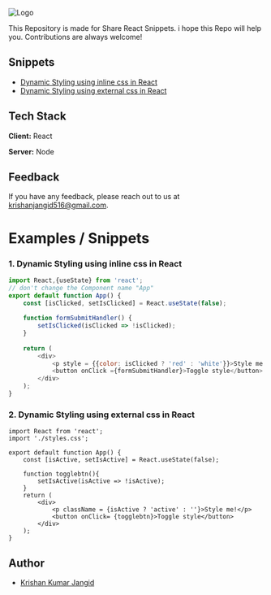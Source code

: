 
![Logo](https://d258lu9myqkejp.cloudfront.net/projects/5302/knowledge_base/original/code-snippets-pro-logo1280w-invert.png)



This Repository is made for Share React Snippets. i hope this Repo will help you. Contributions are always welcome!



## Snippets

- [Dynamic Styling using inline css in React](#1-dynamic-styling-using-inline-css-in-react)
- [Dynamic Styling using external css in React](#2-dynamic-styling-using-inline-css-in-react)

## Tech Stack

**Client:** React

**Server:** Node


## Feedback

If you have any feedback, please reach out to us at krishanjangid516@gmail.com.


# Examples / Snippets

### 1. Dynamic Styling using inline css in React
```javascript
import React,{useState} from 'react';
// don't change the Component name "App"
export default function App() {
    const [isClicked, setIsClicked] = React.useState(false);
    
    function formSubmitHandler() {
        setIsClicked(isClicked => !isClicked);
    }
        
    return (
        <div>
            <p style = {{color: isClicked ? 'red' : 'white'}}>Style me!</p>
            <button onClick ={formSubmitHandler}>Toggle style</button>
        </div>
    );
}
```
### 2. Dynamic Styling using external css in React

```
import React from 'react';
import './styles.css';

export default function App() {
    const [isActive, setIsActive] = React.useState(false);
    
    function togglebtn(){
        setIsActive(isActive => !isActive);
    }
    return (
        <div>
            <p className = {isActive ? 'active' : ''}>Style me!</p>
            <button onClick= {togglebtn}>Toggle style</button>
        </div>
    );
}
```

## Author

- [Krishan Kumar Jangid](https://www.github.com/krishanjangid)

